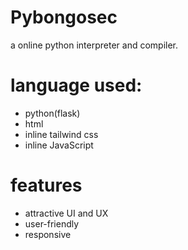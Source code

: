 # Pybongosec
a online python interpreter and compiler.

# language used:
<ul>
  <li>python(flask)</li>
  <li>html</li>
  <li>inline tailwind css</li>
  <li>inline JavaScript</li>
</ul>

# features
<ul>
  <li>attractive UI and UX</li>
  <li>user-friendly</li>
  <li>responsive</li>
</ul>
